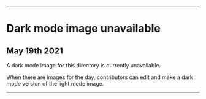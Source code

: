 
***
 
# Dark mode image unavailable

## May 19th 2021

A dark mode image for this directory is currently unavailable.

When there are images for the day, contributors can edit and make a dark mode version of the light mode image.

***
